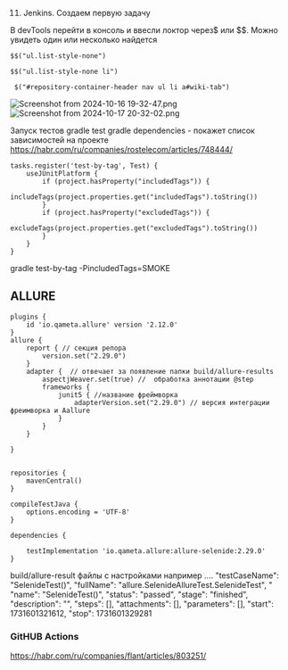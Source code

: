 11. Jenkins. Создаем первую задачу

В devTools перейти в консоль и ввесли локтор через$ или $$. Можно увидеть один или несколько найдется

```$$("ul.list-style-none")```

```$$("ul.list-style-none li")```

``` $("#repository-container-header nav ul li a#wiki-tab")```

![Screenshot from 2024-10-16 19-32-47.png](src/test/resources/Screenshot%20from%202024-10-16%2019-32-47.png)
![Screenshot from 2024-10-17 20-32-02.png](src/test/resources/Screenshot%20from%202024-10-17%2020-32-02.png)

Запуск тестов
gradle test
gradle dependencies - покажет список зависимостей на проекте
https://habr.com/ru/companies/rostelecom/articles/748444/

```
tasks.register('test-by-tag', Test) {
    useJUnitPlatform {
        if (project.hasProperty("includedTags")) {
            includeTags(project.properties.get("includedTags").toString())
        }
        if (project.hasProperty("excludedTags")) {
            excludeTags(project.properties.get("excludedTags").toString())
        }
    }
}
```

gradle test-by-tag -PincludedTags=SMOKE

## ALLURE

```
plugins {
    id 'io.qameta.allure' version '2.12.0'
}
allure {
    report { // секция репора
        version.set("2.29.0")
    }
    adapter {  // отвечает за появление папки build/allure-results
        aspectjWeaver.set(true) //  обработка аннотации @step
        frameworks {
            junit5 { //название фреймворка
                adapterVersion.set("2.29.0") // версия интеграции фреимворка и Aallure
            }
        }
    }

}


repositories {
    mavenCentral()
}

compileTestJava {
    options.encoding = 'UTF-8'
}

dependencies {

    testImplementation 'io.qameta.allure:allure-selenide:2.29.0'
}
```

build/allure-result файлы с настройками
например ....
"testCaseName": "SelenideTest()",
"fullName": "allure.SelenideAllureTest.SelenideTest",
"
"name": "SelenideTest()",
"status": "passed",
"stage": "finished",
"description": "",
"steps": [],
"attachments": [],
"parameters": [],
"start": 1731601321612,
"stop": 1731601329281

### GitHUB Actions

https://habr.com/ru/companies/flant/articles/803251/